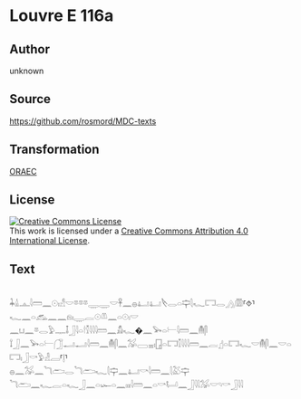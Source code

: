 # Louvre E 116a

## Author

unknown

## Source

https://github.com/rosmord/MDC-texts

## Transformation

[ORAEC](https://oraec.github.io/)

## License

<a rel="license" href="http://creativecommons.org/licenses/by/4.0/"><img alt="Creative Commons License" style="border-width:0" src="https://i.creativecommons.org/l/by/4.0/88x31.png" /></a><br />This work is licensed under a <a rel="license" href="http://creativecommons.org/licenses/by/4.0/">Creative Commons Attribution 4.0 International License</a>.

## Text

<br>
𓇓𓏙𓊵𓇋𓏠𓈖𓇳𓏤𓀭𓎟𓎼𓎼𓎼𓇾𓇾𓎟𓋹𓈖𓐍𓂞𓂞𓌸𓂋𓏏𓊡𓇛𓆑𓉐𓂋𓂻𓏃⸢⯑⸣𓆑𓈖𓏏𓃹𓈖𓈖𓁶𓏤𓇾𓐛𓇳𓌨𓈖𓏏𓇳𓏤𓎟<br>
𓈖𓂓𓈖𓎼𓂋𓅱𓊃𓄤𓃀𓇋𓏏𓎗𓎿𓇋𓇋𓇋𓏠𓈖𓀋𓆑�𓈖𓅨𓏏𓍕𓇋𓏠𓈖𓄟𓋴<br>
𓍏𓃀𓈖𓅨𓏏𓍕𓃂𓂝𓂝𓇋𓏠𓈖𓄟𓋴𓈖𓅮𓈀𓈇𓏤𓉗𓏏𓉐𓎿𓇋𓇋𓇋𓏠𓈖𓐛𓊨𓏏𓉐𓆑𓎟𓄟𓋴𓈖𓎟𓏏𓉐𓏤𓃀𓎡𓅱𓁐𓐙⸢𓊤⸣<br>
𓐍𓈖𓅮𓈖𓆓𓂧𓂋𓆓𓂧𓆑𓇛𓊡𓈖𓂞𓎡𓇋𓏠𓈖𓇛𓅷𓊡<br>
𓆓𓂧𓈖𓆑𓐛𓏏𓆑𓃀𓈖𓏏𓆱𓏏𓈖𓏤𓏤𓏤𓇋𓏠𓈖𓏏𓎡𓂡𓈖𓃀𓇋𓇋𓅮𓎟𓄹𓎡𓃀𓇋𓇋<br>
<br>
<br>
